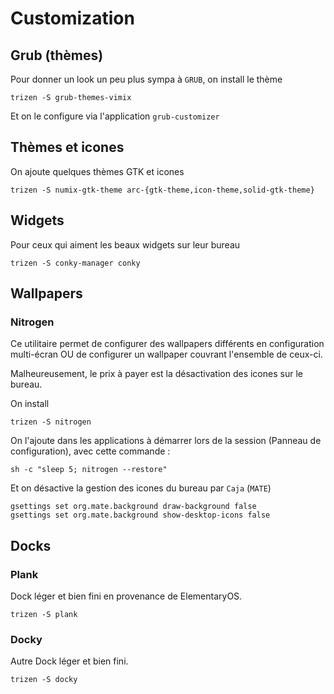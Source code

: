 # Customization

## Grub (thèmes)

Pour donner un look un peu plus sympa à `GRUB`, on install le thème

```shell
trizen -S grub-themes-vimix
```

Et on le configure via l'application `grub-customizer`

## Thèmes et icones

On ajoute quelques thèmes GTK et icones

```shell
trizen -S numix-gtk-theme arc-{gtk-theme,icon-theme,solid-gtk-theme}
```

## Widgets

Pour ceux qui aiment les beaux widgets sur leur bureau

```shell
trizen -S conky-manager conky
```

## Wallpapers

### Nitrogen

Ce utilitaire permet de configurer des wallpapers différents en configuration multi-écran OU de configurer un wallpaper couvrant l'ensemble de ceux-ci.

Malheureusement, le prix à payer est la désactivation des icones sur le bureau.

On install

```shell
trizen -S nitrogen
```

On l'ajoute dans les applications à démarrer lors de la session (Panneau de configuration), avec cette commande :

```shell
sh -c "sleep 5; nitrogen --restore"
```

Et on désactive la gestion des icones du bureau par `Caja` (`MATE`)

```shell
gsettings set org.mate.background draw-background false
gsettings set org.mate.background show-desktop-icons false
```

## Docks

### Plank

Dock léger et bien fini en provenance de ElementaryOS.

```shell
trizen -S plank
```

### Docky

Autre Dock léger et bien fini.

```shell
trizen -S docky
```
